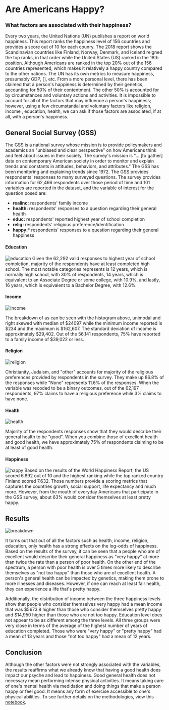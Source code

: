 # Are Americans Happy? 
### What factors are associated with their happiness? 

Every two years, the United Nations (UN) publishes a report on world happiness. This report ranks the happiness level of 156 countries and provides a score out of 10 for each counry. The 2018 report shows the Scandinavian countries like Finland, Norway, Denmark, and Iceland reigned the top ranks, in that order while the United States (US) ranked in the 18th position. Although Americans are ranked in the top 20% out of the 156 countries represented, which makes it relatively a happy country compared to the other nations. The UN has its own metrics to measure happiness, presumably GDP, [], etc. From a more personal level, there has been claimed that a person's happiness is determined by their genetics, accounting for 50% of their contentment. The other 50% is accounted for by circumstances and voluntary actions and activities. It is impossible to account for all of the factors that may influence a person's happiness; however, using a few circumstantial and voluntary factors like religion, income , education, health, we can ask if those factors are associated, if at all, with a person's happiness.

## General Social Survey (GSS)
The GSS is a national survey whose mission is to provide policymakers and academics an "unbiased and clear perspective" on how Americans think and feel about issues in their society. The survey's mission is "... [to gather] data on contemporary American society in order to monitor and explain trends and constants in attitudes, behaviors, and attributes." The GSS has been monitoring and explaining trends since 1972. The GSS provides respondents' responses to many surveyed questions. The survey provides information for 62,466 respondents over those period of time and 101 variables are reported in the dataset, and the variable of interest for the question posed are:
+ **realinc:** respondents' family income
+ **health:** respondents' responses to a question regarding their general health
+ **educ:** respondents' reported highest year of school completion
+ **relig:** respondents' religious preference/identification
+ **happy:*** respondents' responses to a question regarding their general happiness


#### Education
![education](images/education.png)
Given the 62,292 valid responses to highest year of school completion, majority of the respondents have at least completed high school. The most notable categories represents is 12 years, which is normally high school, with 30% of respondents, 14 years, which is equivalent to an Associate Degree or some college, with 10.9%, and lastly, 16 years, which is equivalent to a Bachelor Degree, with 12.6%.

#### Income
![income](images/income.png)

The breakdown of as can be seen with the histogram above, unimodal and right skewed with median of $24097 while the minimum income reported is $234 and the maximum is $162,607. The standard deviation of income is approximately $29,402. Out of the 56,141 respondents, 75% have reported to a family income of $39,022 or less.

#### Religion
![religion](images/religion.png)

Christianity, Judaism, and "other" accounts for majority of the religious preferences provided by respondents in the survey. They make up 86.8% of the responses while "None" represents 11.6% of the responses. When the variable was recoded to be a binary outcomes, out of the 62,197 respondents, 97% claims to have a religious preference while 3% claims to have none.

#### Health
![health](images/health.png)

Majority of the respondents responses show that they would describe their general health to be "good". When you combine those of excellent health and good health, we have approximately 75% of respondents claiming to be at least of good health.


#### Happiness
![happy](images/happy.png)
Based on the results of the World Happiness Report, the US scored 6.892 out of 10 and the highest ranking while the top ranked country Finland scored 7.632. Those numbers provide a scoring metrics that captures the countries growth, social support, life expectancy and much more. However, from the mouth of everyday Americans that participate in the GSS survey, about 63% would consider themselves at least pretty happy. 

## Results
![breakdown](images/breakdown.png)

It turns out that out of all the factors such as health, income, religion, education, only health has a strong effects on the log-odds of happiness. Based on the results of the survey, it can be seen that a people who are of excellent would describe their general happiness as "very happy" at more than twice the rate than a person of poor health. On the other end of the spectrum, a person with poor health is over 5 times more likely to describe themselves as "not too happy" than those who are of excellent health. A person's general health can be impacted by genetics, making them prone to more illnesses and diseases. However, if one can reach at least fair health, they can experience a life that's pretty happy.

Additionally, the distribution of income between the three happiness levels show that people who consider themselves very happy had a mean income that was $5673.8 higher than those who consider themselves pretty happy and $14,950 higher than those who are not too happy. Education level does not appear to be as different among the three levels. All three groups were very close in terms of the average of the highest number of years of education completed. Those who were "very happy" or "pretty happy" had a mean of 13 years and those "not too happy" had a mean of 12 years.

## Conclusion
Although the other factors were not strongly associated with the variables, the results reaffirms what we already know that having a good health does impact our psyche and lead to happiness. Good general health does not necessary mean performing intense physical activities. It means taking care of one's mental health via medidation and doing things that make a person happy or feel good. It means any form of exercise accessible to one's physical abilities. To see further details on the methodologies, view this [notebook](project3.ipynb).
